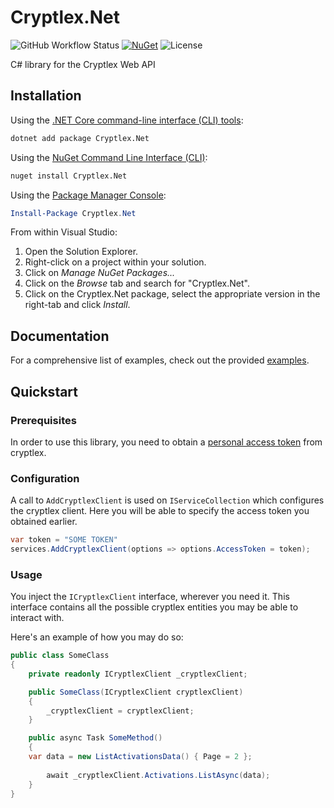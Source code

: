 # Cryptlex.Net

![GitHub Workflow Status](https://img.shields.io/github/workflow/status/meJevin/Cryptlex.Net/Release%20to%20NuGet?style=flat-square)
[![NuGet](https://img.shields.io/nuget/v/Cryptlex.Net.svg?style=flat-square)](https://www.nuget.org/packages/Cryptlex.Net/)
![License](https://img.shields.io/github/license/meJevin/Cryptlex.Net?style=flat-square)

C# library for the Cryptlex Web API

## Installation

Using the [.NET Core command-line interface (CLI) tools][dotnet-core-cli-tools]:

```sh
dotnet add package Cryptlex.Net
```

Using the [NuGet Command Line Interface (CLI)][nuget-cli]:

```sh
nuget install Cryptlex.Net
```

Using the [Package Manager Console][package-manager-console]:

```powershell
Install-Package Cryptlex.Net
```

From within Visual Studio:

1. Open the Solution Explorer.
2. Right-click on a project within your solution.
3. Click on *Manage NuGet Packages...*
4. Click on the *Browse* tab and search for "Cryptlex.Net".
5. Click on the Cryptlex.Net package, select the appropriate version in the
   right-tab and click *Install*.

## Documentation

For a comprehensive list of examples, check out the provided [examples][usage-examples].

## Quickstart

### Prerequisites

In order to use this library, you need to obtain a [personal access token][cryptlex-personal-access-token] from cryptlex.

### Configuration

A call to `AddCryptlexClient` is used on `IServiceCollection` which configures the cryptlex client. 
Here you will be able to specify the access token you obtained earlier.

```c#
var token = "SOME TOKEN"
services.AddCryptlexClient(options => options.AccessToken = token);
```

### Usage

You inject the `ICryptlexClient` interface, wherever you need it. This interface contains all the possible
cryptlex entities you may be able to interact with.

Here's an example of how you may do so:

```c#
public class SomeClass
{
    private readonly ICryptlexClient _cryptlexClient;

    public SomeClass(ICryptlexClient cryptlexClient)
    {
        _cryptlexClient = cryptlexClient;
    }

    public async Task SomeMethod()
    {
	var data = new ListActivationsData() { Page = 2 };
		
        await _cryptlexClient.Activations.ListAsync(data);
    }
}
```

[usage-examples]: https://github.com/meJevin/Cryptlex.Net/tree/main/Examples/
[dotnet-core-cli-tools]: https://docs.microsoft.com/en-us/dotnet/core/tools/
[dotnet-format]: https://github.com/dotnet/format
[nuget-cli]: https://docs.microsoft.com/en-us/nuget/tools/nuget-exe-cli-reference
[package-manager-console]: https://docs.microsoft.com/en-us/nuget/tools/package-manager-console
[cryptlex-personal-access-token]: https://docs.cryptlex.com/web-integration/personal-access-tokens
